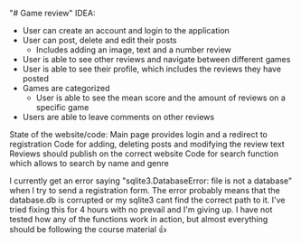 "# Game review" 
IDEA:
- User can create an account and login to the application
- User can post, delete and edit their posts
    - Includes adding an image, text and a number review
- User is able to see other reviews and navigate between different games
- User is able to see their profile, which includes the reviews they have posted
- Games are categorized
  - User is able to see the mean score and the amount of reviews on a specific game
- Users are able to leave comments on other reviews

State of the website/code:
Main page provides login and a redirect to registration
Code for adding, deleting posts and modifying the review text
Reviews should publish on the correct website
Code for search function which allows to search by name and genre

I currently get an error saying "sqlite3.DatabaseError: file is not a database" when I try to send a registration form. The error probably means that the database.db is corrupted or my sqlite3 cant find the correct path to it. I've tried fixing this for 4 hours with no prevail and I'm giving up.
I have not tested how any of the functions work in action, but almost everything should be following the course material 👍
